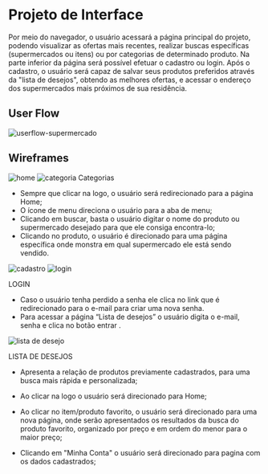 
# Projeto de Interface

Por meio do navegador, o usuário acessará a página principal do projeto, podendo visualizar as ofertas mais recentes, realizar buscas específicas (supermercados ou itens) ou por categorias de determinado produto. Na parte inferior da página será possível efetuar o cadastro ou login. Após o cadastro, o usuário será capaz de salvar seus produtos preferidos através da "lista de desejos", obtendo as melhores ofertas, e acessar o endereço dos supermercados mais próximos de sua residência.


## User Flow
![userflow-supermercado](https://user-images.githubusercontent.com/89820803/136298944-71dfdaa6-9554-432b-97e9-32553d6be6c7.jpg)


## Wireframes
![home](https://user-images.githubusercontent.com/89584687/136302797-8fee7c5f-74f7-415e-ab9a-e3377625605d.png)
![categoria](https://user-images.githubusercontent.com/89584687/136302830-6ef7d90b-b6bb-4180-b068-f4cb929ffba6.png)
Categorias

* Sempre que clicar na logo, o usuário será redirecionado para a página Home;
* O ícone de menu direciona o usuário para a aba de menu;
* Clicando em buscar, basta o usuário digitar o nome do produto ou supermercado desejado para que ele consiga encontra-lo;
* Clicando no produto, o usuário é direcionado para uma página específica onde monstra em qual supermercado ele está sendo vendido.

![cadastro](https://user-images.githubusercontent.com/89584687/136302835-b1759dfd-fb47-4543-9542-87aa61c0b1a9.png)
![login](https://user-images.githubusercontent.com/89584687/136302839-a456bc43-bd77-4212-b7ff-8b35c051d480.png)

LOGIN

* Caso o usuário tenha perdido a senha ele clica no link que é redirecionado para o e-mail para criar uma nova senha. 
* Para acessar a página “Lista de desejos” o usuário digita o e-mail, senha e clica no botão entrar .


![lista de desejo](https://user-images.githubusercontent.com/89584687/136304342-d133bf1d-a42d-4fc5-8128-824d03c5705e.png)

LISTA DE DESEJOS 

* Apresenta a relação de produtos previamente cadastrados, para uma busca mais rápida e personalizada; 

* Ao clicar na logo o usuário será direcionado para Home; 

* Ao clicar no item/produto favorito, o usuário será direcionado para uma nova página, onde serão apresentados os resultados da busca do produto favorito, organizado por preço e em ordem do menor para o maior preço; 

* Clicando em "Minha Conta" o usuário será direcionado para pagina com os dados cadastrados;

